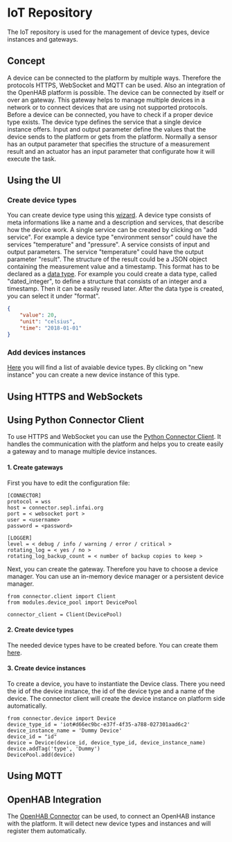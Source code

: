 # IoT Repository
The IoT repository is used for the management of device types, device instances and gateways.

## Concept
A device can be connected to the platform by multiple ways. Therefore the protocols HTTPS, WebSocket and MQTT can be used. Also an integration of the OpenHAB platform is possible.
The device can be connected by itself or over an gateway. This gateway helps to manage multiple devices in a network or to connect devices that are using not supported protocols.
Before a device can be connected, you have to check if a proper device type exists. The device type defines the service that a single device instance offers. Input and output parameter define the values that the device sends to the platform or gets from the platform. Normally a sensor has an output parameter that specifies the structure of a measurement result and an actuator has an input parameter that configurate how it will execute the task.

## Using the UI
### Create device types
You can create device type using this [wizard](https://ui.sepl.infai.org/#!/iotrepository/wizard). A device type consists of meta informations like a name and a description and services, that describe how the device work. 
A single service can be created by clicking on "add service". For example a device type "environment sensor" could have the services "temperature" and "pressure". A service consists of input and output parameters.
The service "temperature" could have the output parameter "result". The structure of the result could be a JSON object containing the measurement value and a timestamp. This format has to be declared as a [data type](https://ui.sepl.infai.org/#!/iotrepository/valuetypes/list). For example you could create a data type, called "dated_integer", to define a structure that consists of an integer and a timestamp. Then it can be easily reused later. After the data type is created, you can select it under "format".
``` json
{
    "value": 20,
    "unit": "celsius",
    "time": "2018-01-01"
}
```

### Add devices instances
[Here](https://ui.sepl.infai.org/iotrepository/devicetypes/list) you will find a list of avaiable device types. By clicking on "new instance" you can create a new device instance of this type. 

## Using HTTPS and WebSockets
## Using Python Connector Client
To use HTTPS and WebSocket you can use the [Python Connector Client](https://gitlab.wifa.uni-leipzig.de/fg-seits/connector-client). It handles the communication with the platform and helps you to create easily a gateway and to manage multiple device instances.

#### 1. Create gateways
First you have to edit the configuration file:
``` shell
[CONNECTOR]
protocol = wss
host = connector.sepl.infai.org
port = < websocket port >
user = <username>
password = <password>

[LOGGER]
level = < debug / info / warning / error / critical >
rotating_log = < yes / no >
rotating_log_backup_count = < number of backup copies to keep >
```

Next, you can create the gateway. Therefore you have to choose a device manager. You can use an in-memory device manager or a persistent device manager.
``` shell
from connector.client import Client
from modules.device_pool import DevicePool

connector_client = Client(DevicePool)
```

#### 2. Create device types
The needed device types have to be created before. You can create them [here](https://ui.sepl.infai.org/#!/iotrepository/wizard). 

#### 3. Create device instances
To create a device, you have to instantiate the Device class. There you need the id of the device instance, the id of the device type and a name of the device. The connector client will create the device instance on platform side automatically. 

``` shell
from connector.device import Device
device_type_id = 'iot#d66ec9bc-e37f-4f35-a788-027301aad6c2'
device_instance_name = 'Dummy Device'
device_id = "id"
device = Device(device_id, device_type_id, device_instance_name)
device.addTag('type', 'Dummy')
DevicePool.add(device)
```

## Using MQTT


## OpenHAB Integration
The [OpenHAB Connector](https://gitlab.wifa.uni-leipzig.de/fg-seits/openhabconnector) can be used, to connect an OpenHAB instance with the platform. It will detect new device types and instances and will register them automatically.


